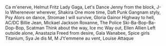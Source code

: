 Ca m'enerve, Helmut Fritz
Lady Gaga, Let's Dance
Jenny from the block, J-lo
Wherenever wherever, Shakira
One more time, Daft Punk
Gangnam styly, Psy
Alors on dance, Stromae
I will survive, Gloria Gainor
Highway  to hell, AC/DC
Billie Jean, Mickael Jackson
Roxanne, The Police
Ski-Ba-Bop-Ba-Dop-Bop, Scatman
Think about the way, Ice mc
Way out, Ellen Allien
Left outside alone, Anastazia
Freed from desire, Gala
Wanabee, Spice girls
Titanium, Sya
Je dis M, M
J't'emmene au vent, Louise Attaque
